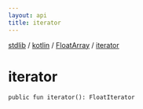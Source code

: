 ```yaml
---
layout: api
title: iterator
---
```

[stdlib](../../index.html) / [kotlin](../index.html) / [FloatArray](index.html) / [iterator](iterator.html)

# iterator

```
public fun iterator(): FloatIterator
```
